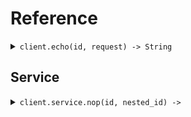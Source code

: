# Reference
<details><summary><code>client.echo(id, request) -> String</code></summary>
<dl>
<dd>

#### 🔌 Usage

<dl>
<dd>

<dl>
<dd>

```ruby
client.echo({
  name: 'Hello world!',
  size: 20
});
```
</dd>
</dl>
</dd>
</dl>

#### ⚙️ Parameters

<dl>
<dd>

<dl>
<dd>

**id:** `String` 
    
</dd>
</dl>

<dl>
<dd>

**request:** `Seed::Types::EchoRequest` 
    
</dd>
</dl>
</dd>
</dl>


</dd>
</dl>
</details>

## Service
<details><summary><code>client.service.nop(id, nested_id) -> </code></summary>
<dl>
<dd>

#### 🔌 Usage

<dl>
<dd>

<dl>
<dd>

```ruby
client.service.nop();
```
</dd>
</dl>
</dd>
</dl>

#### ⚙️ Parameters

<dl>
<dd>

<dl>
<dd>

**id:** `String` 
    
</dd>
</dl>

<dl>
<dd>

**nestedId:** `String` 
    
</dd>
</dl>
</dd>
</dl>


</dd>
</dl>
</details>
